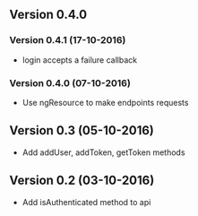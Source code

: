 ## Version 0.4.0

### Version 0.4.1 (17-10-2016)
* login accepts a failure callback

### Version 0.4.0 (07-10-2016)
* Use ngResource to make endpoints requests

## Version 0.3 (05-10-2016)
* Add addUser, addToken, getToken methods

## Version 0.2 (03-10-2016)
* Add isAuthenticated method to api
